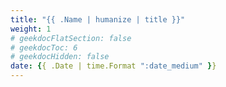 ```yaml
---
title: "{{ .Name | humanize | title }}"
weight: 1
# geekdocFlatSection: false
# geekdocToc: 6
# geekdocHidden: false
date: {{ .Date | time.Format ":date_medium" }}
---
```

